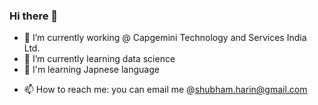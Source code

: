 ### Hi there 👋

<!--
**SHUBHAM-HARINKHEDE/SHUBHAM-HARINKHEDE** is a ✨ _special_ ✨ repository because its `README.md` (this file) appears on your GitHub profile.

Here are some ideas to get you started:
-->

- 🔭 I’m currently working @ <i class="ace-icon fa fa-leaf blue"></i>Capgemini Technology and Services India Ltd.
- 🌱 I’m currently learning data science
- 💬 I'm learning Japnese language
<!--
- 👯 I’m looking to collaborate on improving my repsitories.
- 🤔 I’m looking for help with ...
- 💬 Ask me about ...
-->
- 📫 How to reach me: you can email me @shubham.harin@gmail.com
<!--
- 😄 Pronouns: ...
- ⚡ Fun fact: ...
-->
